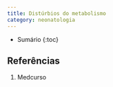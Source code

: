 ```yaml
---
title: Distúrbios do metabolismo
category: neonatologia
---
```


* Sumário
{:toc}









## Referências

1. Medcurso